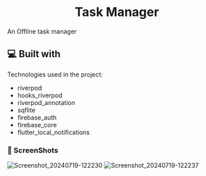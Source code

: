 <h1 align="center" id="title">Task Manager</h1>

<p id="description">An Offline task manager</p>

<h2>💻 Built with</h2>

Technologies used in the project:

*   riverpod
*   hooks_riverpod
*   riverpod_annotation
*   sqflite
*   firebase_auth
*   firebase_core
*   flutter_local_notifications


<h3>🦖 ScreenShots</h3>



![Screenshot_20240719-122230](https://github.com/user-attachments/assets/1e956e12-5454-4654-a62f-0f8514a4978b)
![Screenshot_20240719-122237](https://github.com/user-attachments/assets/997df4b8-9e27-4134-bd6b-33f7a40167c3)
